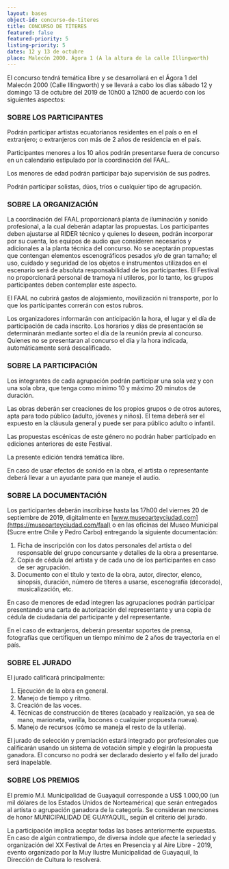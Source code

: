 ```yaml
---
layout: bases
object-id: concurso-de-titeres
title: CONCURSO DE TÍTERES
featured: false
featured-priority: 5
listing-priority: 5
dates: 12 y 13 de octubre
place: Malecón 2000. Ágora 1 (A la altura de la calle Illingworth)
---
```

El concurso tendrá temática libre y se desarrollará en el Ágora 1 del Malecón 2000 (Calle Illingworth) y se llevará a cabo los días sábado 12 y domingo 13 de octubre del 2019 de 10h00 a 12h00 de acuerdo con los siguientes aspectos:

### SOBRE LOS PARTICIPANTES

Podrán participar artistas ecuatorianos residentes en el país o en el extranjero; o extranjeros con más de 2 años de residencia en el país.

Participantes menores a los 10 años podrán presentarse fuera de concurso en un calendario estipulado por la coordinación del FAAL.

Los menores de edad podrán participar bajo supervisión de sus padres.

Podrán participar solistas, dúos, tríos o cualquier tipo de agrupación.

### SOBRE LA ORGANIZACIÓN

La coordinación del FAAL proporcionará planta de iluminación y sonido profesional, a la cual deberán adaptar las propuestas. Los participantes deben ajustarse al RIDER técnico y quienes lo deseen, podrán incorporar por su cuenta, los equipos de audio que consideren necesarios y adicionales a la planta técnica del concurso. No se aceptarán propuestas que contengan elementos escenográficos pesados y/o de gran tamaño; el uso, cuidado y seguridad de los objetos e instrumentos utilizados en el escenario será de absoluta responsabilidad de los participantes. El Festival no proporcionará personal de tramoya ni utileros, por lo tanto, los grupos participantes deben contemplar este aspecto.

El FAAL no cubrirá gastos de alojamiento, movilización ni transporte, por lo que los participantes correrán con estos rubros.

Los organizadores informarán con anticipación la hora, el lugar y el día de participación de cada inscrito. Los horarios y días de presentación se determinarán mediante sorteo el día de la reunión previa al concurso. Quienes no se presentaran al concurso el día y la hora indicada, automáticamente será descalificado.

### SOBRE LA PARTICIPACIÓN

Los integrantes de cada agrupación podrán participar una sola vez y con una sola obra, que tenga como mínimo 10 y máximo 20 minutos de duración.

Las obras deberán ser creaciones de los propios grupos o de otros autores, apta para todo público (adulto, jóvenes y niños). El tema deberá ser el expuesto en la cláusula general y puede ser para público adulto o infantil.

Las propuestas escénicas de este género no podrán haber participado en ediciones anteriores de este Festival.

La presente edición tendrá temática libre.

En caso de usar efectos de sonido en la obra, el artista o representante deberá llevar a un ayudante para que maneje el audio.

### SOBRE LA DOCUMENTACIÓN

Los participantes deberán inscribirse hasta las 17h00 del viernes 20 de septiembre de 2019, digitalmente en [www.museoarteyciudad.com](https://museoarteyciudad.com/faal) o en las oficinas del Museo Municipal (Sucre entre Chile y Pedro Carbo) entregando la siguiente documentación:

1. Ficha de inscripción con los datos personales del artista o del responsable del grupo concursante y detalles de la obra a presentarse.
1. Copia de cédula del artista y de cada uno de los participantes en caso de ser agrupación.
1. Documento con el título y texto de la obra, autor, director, elenco, sinopsis, duración, número de títeres a usarse, escenografía (decorado), musicalización, etc.

En caso de menores de edad integren las agrupaciones podrán participar presentando una carta de autorización del representante y una copia de cédula de ciudadanía del participante y del representante.

En el caso de extranjeros, deberán presentar soportes de prensa, fotografías que certifiquen un tiempo mínimo de 2 años de trayectoria en el país.

### SOBRE EL JURADO

El jurado calificará principalmente:

1. Ejecución de la obra en general.
1. Manejo de tiempo y ritmo.
1. Creación de las voces.
1. Técnicas de construcción de títeres (acabado y realización, ya sea de mano, marioneta, varilla, bocones o cualquier propuesta nueva).
1. Manejo de recursos (cómo se maneja el resto de la utilería).

El jurado de selección y premiación estará integrado por profesionales que calificarán usando un sistema de votación simple y elegirán la propuesta ganadora. El concurso no podrá ser declarado desierto y el fallo del jurado será inapelable.

### SOBRE LOS PREMIOS

El premio M.I. Municipalidad de Guayaquil corresponde a US$ 1.000,00 (un mil dólares de los Estados Unidos de Norteamérica) que serán entregados al artista o agrupación ganadora de la categoría. Se consideran menciones de honor MUNICIPALIDAD DE GUAYAQUIL, según el criterio del jurado.

La participación implica aceptar todas las bases anteriormente expuestas. En caso de algún contratiempo, de diversa índole que afecte la seriedad y organización del XX Festival de Artes en Presencia y al Aire Libre - 2019, evento organizado por la Muy Ilustre Municipalidad de Guayaquil, la Dirección de Cultura lo resolverá.
